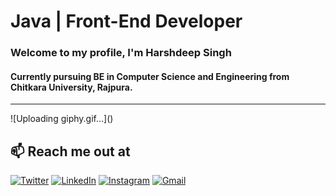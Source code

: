 # Java | Front-End Developer
### Welcome to my profile, I'm Harshdeep Singh <br>
#### Currently pursuing BE in Computer Science and Engineering from Chitkara University, Rajpura.
<hr>
![Uploading giphy.gif…]()

## 📫 Reach me out at
[![Twitter](https://img.shields.io/badge/-Twitter-00acee?style=for-the-badge&logo=twitter&logoColor=white&link=https://twitter.com/harshgitdeep)](https://twitter.com/harshgitdeep)
[![LinkedIn](https://img.shields.io/badge/-LinkedIn-0077b5?style=for-the-badge&logo=linkedin&logoColor=white&link=https://www.linkedin.com/in/harshdeepsingh-/)](https://www.linkedin.com/in/harshdeepsingh-/)
[![Instagram](https://img.shields.io/badge/-Instagram-e4405f?style=for-the-badge&logo=instagram&logoColor=white&link=https://www.instagram.com/iharsh__3/)](https://www.instagram.com/iharsh__3/)
[![Gmail](https://img.shields.io/badge/-Gmail-ea4335?style=for-the-badge&logo=gmail&logoColor=white&link=mailto:harshzone3@gmail.com)](mailto:harshzone3@gmail.com)
